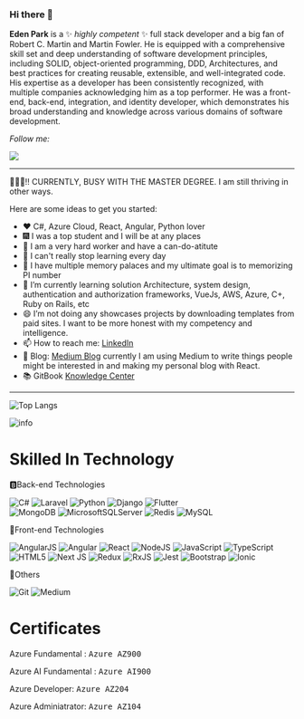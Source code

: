 ### Hi there 👋


**Eden Park** is a ✨ _highly competent_ ✨ full stack developer and a big fan of Robert C. Martin and Martin Fowler. He is equipped with a comprehensive skill set and deep understanding of software development principles, including SOLID, object-oriented programming, DDD, Architectures, and best practices for creating reusable, extensible, and well-integrated code. His expertise as a developer has been consistently recognized, with multiple companies acknowledging him as a top performer. He was a front-end, back-end, integration, and identity developer, which demonstrates his broad understanding and knowledge across various domains of software development.

<i>Follow me:</i><br>

[<img src="https://img.shields.io/badge/linkedin-%230077B5.svg?&style=for-the-badge&logo=linkedin&logoColor=white">](https://www.linkedin.com/in/eden-park-3561291a0)
 
---
🤩🤩🤩!! CURRENTLY, BUSY WITH THE MASTER DEGREE. I am still thriving in other ways. 

Here are some ideas to get you started:
- ❤️ C#, Azure Cloud, React, Angular, Python lover
- 🎆 I was a top student and I will be at any places
- 🎊 I am a very hard worker and have a can-do-atitute
- 🧨 I can't really stop learning every day
- 🎉 I have multiple memory palaces and my ultimate goal is to memorizing PI number
- 🌱 I’m currently learning solution Architecture, system design, authentication and authorization frameworks, VueJs, AWS, Azure, C+, Ruby on Rails, etc
- 😄 I’m not doing any showcases projects by downloading templates from paid sites. I want to be more honest with my competency and intelligence. 
- 📫 How to reach me: [LinkedIn](https://www.linkedin.com/in/eden-park-3561291a0/ )              
- 📓 Blog: [Medium Blog](https://edengoforit.medium.com/) currently I am using Medium to write things people might be interested in and making my personal blog with React.
- 📚 GitBook [Knowledge Center](https://app.gitbook.com/o/kF7BcyRq1A3WvvV0uQJS/c/BRAgNEH1ud9KkSE8py9w) 
---

![Top Langs](https://github-readme-stats.vercel.app/api/top-langs/?username=edengoforit&layout=compact&text_color=daf7dc&bg_color=151515)

![info](https://github-readme-stats.vercel.app/api?username=edengoforit&show_icons=true&count_private=true&hide=prs&theme=default_repocard)

# Skilled In Technology 

🅱Back-end Technologies

![C#](https://img.shields.io/badge/c%23-%23239120.svg?style=for-the-badge&logo=c-sharp&logoColor=white)
![Laravel](https://img.shields.io/badge/Laravel-FF2D20?style=for-the-badge&logo=laravel&logoColor=white)
![Python](https://img.shields.io/badge/python-3670A0?style=for-the-badge&logo=python&logoColor=ffdd54)
![Django](https://img.shields.io/badge/Django-092E20?style=for-the-badge&logo=django&logoColor=white) 
![Flutter](https://img.shields.io/badge/Flutter-02569B?style=for-the-badge&logo=flutter&logoColor=white)  
![MongoDB](https://img.shields.io/badge/MongoDB-%234ea94b.svg?style=for-the-badge&logo=mongodb&logoColor=white)
![MicrosoftSQLServer](https://img.shields.io/badge/Microsoft%20SQL%20Sever-CC2927?style=for-the-badge&logo=microsoft%20sql%20server&logoColor=white)
![Redis](https://img.shields.io/badge/redis-%23DD0031.svg?style=for-the-badge&logo=redis&logoColor=white)
![MySQL](https://img.shields.io/badge/mysql-%2300f.svg?style=for-the-badge&logo=mysql&logoColor=white)

🌼Front-end Technologies

![AngularJS](https://img.shields.io/badge/AngularJS-E23237?style=for-the-badge&logo=angularjs&logoColor=white)
![Angular](https://img.shields.io/badge/Angular-DD0031?style=for-the-badge&logo=angular&logoColor=white)
![React](https://img.shields.io/badge/react-%2320232a.svg?style=for-the-badge&logo=react&logoColor=%2361DAFB)
![NodeJS](https://img.shields.io/badge/node.js-6DA55F?style=for-the-badge&logo=node.js&logoColor=white)
![JavaScript](https://img.shields.io/badge/javascript-%23323330.svg?style=for-the-badge&logo=javascript&logoColor=%23F7DF1E)
![TypeScript](https://img.shields.io/badge/typescript-%23007ACC.svg?style=for-the-badge&logo=typescript&logoColor=white)
![HTML5](https://img.shields.io/badge/html5-%23E34F26.svg?style=for-the-badge&logo=html5&logoColor=white)
![Next JS](https://img.shields.io/badge/Next-black?style=for-the-badge&logo=next.js&logoColor=white) 
![Redux](https://img.shields.io/badge/redux-%23593d88.svg?style=for-the-badge&logo=redux&logoColor=white)
![RxJS](https://img.shields.io/badge/rxjs-%23B7178C.svg?style=for-the-badge&logo=reactivex&logoColor=white)
![Jest](https://img.shields.io/badge/-jest-%23C21325?style=for-the-badge&logo=jest&logoColor=white)
![Bootstrap](https://img.shields.io/badge/bootstrap-%23563D7C.svg?style=for-the-badge&logo=bootstrap&logoColor=white) 
![Ionic](https://img.shields.io/badge/Ionic-3880FF?style=for-the-badge&logo=ionic&logoColor=white) 
 

🍕Others

![Git](https://img.shields.io/badge/git-%23F05033.svg?style=for-the-badge&logo=git&logoColor=white) 
![Medium](https://img.shields.io/badge/Medium-12100E?style=for-the-badge&logo=medium&logoColor=white)

# Certificates

Azure Fundamental : <kbd>Azure AZ900</kbd>

Azure AI Fundamental : <kbd>Azure AI900</kbd>

Azure Developer: <kbd>Azure AZ204</kbd>

Azure Adminiatrator: <kbd>Azure AZ104</kbd>



